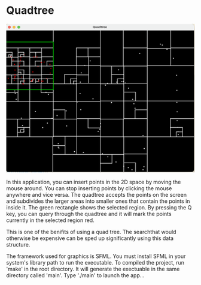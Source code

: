# Quadtree

![](res/screenshot_01.png)

In this application, you can insert points in the 2D space by moving the mouse around.
You can stop inserting points by clicking the mouse anywhere and vice versa.
The quadtree accepts the points on the screen and subdivides the larger areas into smaller
ones that contain the points in inside it. The green rectangle shows the selected region.
By pressing the Q key, you can query through the quadtree and it will mark the points currently
in the selected region red.

This is one of the benifits of using a quad tree. The searchthat would otherwise be expensive can
be sped up significantly using this data structure.

The framework used for graphics is SFML. You must install SFML in your system's library path to run the
executable. To compiled the project, run 'make' in the root directory. It will generate the exectuable
in the same directory called 'main'. Type './main' to launch the app...
